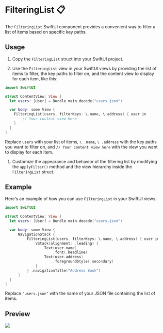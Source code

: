 FilteringList 📋
================

The `FilteringList` SwiftUI component provides a convenient way to filter a list of items based on specific key paths.

Usage
-----

1.  Copy the `FilteringList` struct into your SwiftUI project.

2.  Use the `FilteringList` view in your SwiftUI views by providing the list of items to filter, the key paths to filter on, and the content view to display for each item, like this:



```swift 
import SwiftUI

struct ContentView: View { 
  let users: [User] = Bundle.main.decode("users.json")

  var body: some View {
    FilteringList(users, filterKeys: \.name, \.address) { user in
        // Your content view here
    }
  }
}
```

Replace `users` with your list of items, `\ .name`, `\ .address` with the key paths you want to filter on, and `// Your content view here` with the view you want to display for each item.

1.  Customize the appearance and behavior of the filtering list by modifying the `applyFilter()` method and the view hierarchy inside the `FilteringList` struct.

Example
-------

Here's an example of how you can use `FilteringList` in your SwiftUI views:



```swift
import SwiftUI

struct ContentView: View {
  let users: [User] = Bundle.main.decode("users.json")

  var body: some View {
      NavigationStack {
          FilteringList(users, filterKeys: \.name, \.address) { user in
              VStack(alignment: .leading) {
                  Text(user.name)
                      .font(.headline)
                  Text(user.address)
                      .foregroundStyle(.secondary)
              }
          } .navigationTitle("Address Book")
      }
  }
}
```

Replace `"users.json"` with the name of your JSON file containing the list of items.

Preview
-------

<img src="https://github.com/bashubb/CustomSwiftUIComponents/blob/main/FilteringList/FilteringList.gif">
    
